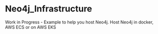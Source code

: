 # Neo4j_Infrastructure
Work in Progress - Example to help you host Neo4j. Host Neo4j in docker, AWS ECS or on AWS EKS
